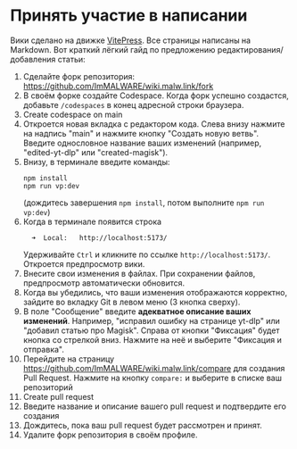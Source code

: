 # Принять участие в написании

Вики сделано на движке [VitePress](https://vitepress.dev). Все страницы написаны на Markdown. Вот краткий лёгкий гайд по предложению редактирования/добавления статьи:

1. Сделайте форк репозитория: https://github.com/ImMALWARE/wiki.malw.link/fork
2. В своём форке создайте Codespace. Когда форк успешно создастся, добавьте `/codespaces` в конец адресной строки браузера.
3. Create codespace on main
4. Откроется новая вкладка с редактором кода. Слева внизу нажмите на надпись "main" и нажмите кнопку "Создать новую ветвь". Введите однословное название ваших изменений (например, "edited-yt-dlp" или "created-magisk").
5. Внизу, в терминале введите команды:
    ```shell
    npm install
    npm run vp:dev
    ```
    (дождитесь завершения `npm install`, потом выполните `npm run vp:dev`)
6. Когда в терминале появится строка
    ```
      ➜  Local:   http://localhost:5173/
    ```
    Удерживайте `Ctrl` и кликните по ссылке `http://localhost:5173/`. Откроется предпросмотр вики.
7. Внесите свои изменения в файлах. При сохранении файлов, предпросмотр автоматически обновится.
8. Когда вы убедились, что ваши изменения отображаются корректно, зайдите во вкладку Git в левом меню (3 кнопка сверху).
9. В поле "Сообщение" введите **адекватное описание ваших изменений**. Например, "исправил ошибку на странице yt-dlp" или "добавил статью про Magisk". Справа от кнопки "Фиксация" будет кнопка со стрелкой вниз. Нажмите на неё и выберите "Фиксация и отправка".
10. Перейдите на страницу https://github.com/ImMALWARE/wiki.malw.link/compare для создания Pull Request. Нажмите на кнопку `compare:` и выберите в списке ваш репозиторий
11. Create pull request
12. Введите название и описание вашего pull request и подтвердите его создания
13. Дождитесь, пока ваш pull request будет рассмотрен и принят.
14. Удалите форк репозитория в своём профиле.